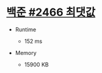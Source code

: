 # [백준 #2466 최댓값](https://www.acmicpc.net/problem/2566)

- Runtime

    - 152 ms

- Memory

    - 15900 KB